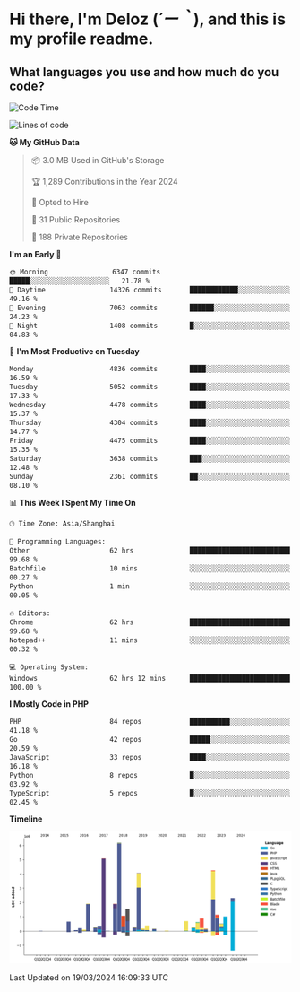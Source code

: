 # **Hi there, I'm Deloz (*´ー｀*), and this is my profile readme.**

## **What languages you use and how much do you code?**

<!--START_SECTION:waka-->
![Code Time](http://img.shields.io/badge/Code%20Time-3%2C502%20hrs%2032%20mins-blue)

![Lines of code](https://img.shields.io/badge/From%20Hello%20World%20I%27ve%20Written-36.3%20million%20lines%20of%20code-blue)

**🐱 My GitHub Data** 

> 📦 3.0 MB Used in GitHub's Storage 
 > 
> 🏆 1,289 Contributions in the Year 2024
 > 
> 💼 Opted to Hire
 > 
> 📜 31 Public Repositories 
 > 
> 🔑 188 Private Repositories 
 > 
**I'm an Early 🐤** 

```text
🌞 Morning                6347 commits        █████░░░░░░░░░░░░░░░░░░░░   21.78 % 
🌆 Daytime                14326 commits       ████████████░░░░░░░░░░░░░   49.16 % 
🌃 Evening                7063 commits        ██████░░░░░░░░░░░░░░░░░░░   24.23 % 
🌙 Night                  1408 commits        █░░░░░░░░░░░░░░░░░░░░░░░░   04.83 % 
```
📅 **I'm Most Productive on Tuesday** 

```text
Monday                   4836 commits        ████░░░░░░░░░░░░░░░░░░░░░   16.59 % 
Tuesday                  5052 commits        ████░░░░░░░░░░░░░░░░░░░░░   17.33 % 
Wednesday                4478 commits        ████░░░░░░░░░░░░░░░░░░░░░   15.37 % 
Thursday                 4304 commits        ████░░░░░░░░░░░░░░░░░░░░░   14.77 % 
Friday                   4475 commits        ████░░░░░░░░░░░░░░░░░░░░░   15.35 % 
Saturday                 3638 commits        ███░░░░░░░░░░░░░░░░░░░░░░   12.48 % 
Sunday                   2361 commits        ██░░░░░░░░░░░░░░░░░░░░░░░   08.10 % 
```


📊 **This Week I Spent My Time On** 

```text
🕑︎ Time Zone: Asia/Shanghai

💬 Programming Languages: 
Other                    62 hrs              █████████████████████████   99.68 % 
Batchfile                10 mins             ░░░░░░░░░░░░░░░░░░░░░░░░░   00.27 % 
Python                   1 min               ░░░░░░░░░░░░░░░░░░░░░░░░░   00.05 % 

🔥 Editors: 
Chrome                   62 hrs              █████████████████████████   99.68 % 
Notepad++                11 mins             ░░░░░░░░░░░░░░░░░░░░░░░░░   00.32 % 

💻 Operating System: 
Windows                  62 hrs 12 mins      █████████████████████████   100.00 % 
```

**I Mostly Code in PHP** 

```text
PHP                      84 repos            ██████████░░░░░░░░░░░░░░░   41.18 % 
Go                       42 repos            █████░░░░░░░░░░░░░░░░░░░░   20.59 % 
JavaScript               33 repos            ████░░░░░░░░░░░░░░░░░░░░░   16.18 % 
Python                   8 repos             █░░░░░░░░░░░░░░░░░░░░░░░░   03.92 % 
TypeScript               5 repos             █░░░░░░░░░░░░░░░░░░░░░░░░   02.45 % 
```



**Timeline**

![Lines of Code chart](https://raw.githubusercontent.com/deloz/deloz/main/assets/bar_graph.png)


 Last Updated on 19/03/2024 16:09:33 UTC
<!--END_SECTION:waka-->
